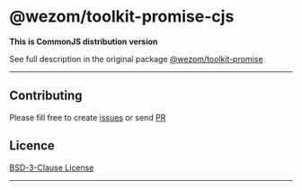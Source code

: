 # @wezom/toolkit-promise-cjs

**This is CommonJS distribution version**

See full description in the original package [@wezom/toolkit-promise](https://github.com/WezomCompany/toolkits/blob/main/packages/promise/README.md#readme)

---

## Contributing

Please fill free to create [issues](https://github.com/WezomCompany/toolkits/issues) or send [PR](https://github.com/WezomCompany/toolkits/pulls)

## Licence

[BSD-3-Clause License](https://github.com/WezomCompany/toolkits/blob/master/LICENSE)

---
